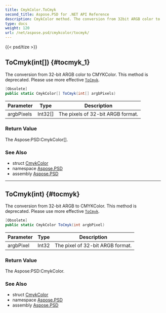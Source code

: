 ```yaml
---
title: CmykColor.ToCmyk
second_title: Aspose.PSD for .NET API Reference
description: CmykColor method. The conversion from 32bit ARGB color to CMYKColor. This method is deprecated. Please use more effective ToCmyk
type: docs
weight: 120
url: /net/aspose.psd/cmykcolor/tocmyk/
---
```

{{< psd/tize >}}
## ToCmyk(int[]) {#tocmyk_1}

The conversion from 32-bit ARGB color to CMYKColor. This method is deprecated. Please use more effective [`ToCmyk`](../../cmykcolorhelper/tocmyk/).

```csharp
[Obsolete]
public static CmykColor[] ToCmyk(int[] argbPixels)
```

| Parameter | Type | Description |
| --- | --- | --- |
| argbPixels | Int32[] | The pixels of 32-bit ARGB format. |

### Return Value

The Aspose:PSD:CmykColor[].

### See Also

* struct [CmykColor](../)
* namespace [Aspose.PSD](../../cmykcolor/)
* assembly [Aspose.PSD](../../../)

---

## ToCmyk(int) {#tocmyk}

The conversion from 32-bit ARGB to CMYKColor. This method is deprecated. Please use more effective [`ToCmyk`](../../cmykcolorhelper/tocmyk/).

```csharp
[Obsolete]
public static CmykColor ToCmyk(int argbPixel)
```

| Parameter | Type | Description |
| --- | --- | --- |
| argbPixel | Int32 | The pixel of 32-bit ARGB format. |

### Return Value

The Aspose:PSD:CmykColor.

### See Also

* struct [CmykColor](../)
* namespace [Aspose.PSD](../../cmykcolor/)
* assembly [Aspose.PSD](../../../)


